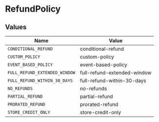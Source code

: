 # RefundPolicy


## Values

| Name                          | Value                         |
| ----------------------------- | ----------------------------- |
| `CONDITIONAL_REFUND`          | conditional-refund            |
| `CUSTOM_POLICY`               | custom-policy                 |
| `EVENT_BASED_POLICY`          | event-based-policy            |
| `FULL_REFUND_EXTENDED_WINDOW` | full-refund-extended-window   |
| `FULL_REFUND_WITHIN_30_DAYS`  | full-refund-within-30-days    |
| `NO_REFUNDS`                  | no-refunds                    |
| `PARTIAL_REFUND`              | partial-refund                |
| `PRORATED_REFUND`             | prorated-refund               |
| `STORE_CREDIT_ONLY`           | store-credit-only             |
